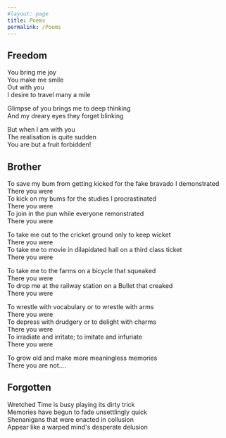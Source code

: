 ```yaml
---
#layout: page
title: Poems
permalink: /Poems
---
```


## Freedom


You bring me joy<br>
You make me smile<br>
Out with you<br>
I desire to travel many a mile<br>

Glimpse of you brings me to deep thinking<br>
And my dreary eyes they forget blinking<br>

But when I am with you<br>
The realisation is quite sudden<br>
You are but a fruit forbidden!<br>

## Brother

To save my bum from getting kicked for the fake bravado I demonstrated<br>
There you were<br>
To kick on my bums for the studies I procrastinated<br>
There you were<br>
To join in the pun while everyone remonstrated<br>
There you were<br>

To take me out to the cricket ground only to keep wicket<br>
There you were<br>
To take me to movie in dilapidated hall on a third class ticket<br>
There you were<br>

To take me to the farms on a bicycle that squeaked<br>
There you were<br>
To drop me at the railway station on a Bullet that creaked<br>
There you were<br>

To wrestle with vocabulary or to wrestle with arms<br>
There you were<br>
To depress with drudgery or to delight with charms<br>
There you were<br>
To irradiate and irritate; to imitate and infuriate<br>
There you were<br>

To grow old and make more meaningless memories<br>
There you are not….

## Forgotten

Wretched Time is busy playing its dirty trick<br>
Memories have begun to fade unsettlingly quick<br>
Shenanigans that were enacted in collusion<br>
Appear like a warped mind's desperate delusion